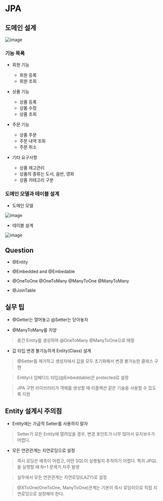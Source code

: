 JPA
=============

## 도메인 설계

![image](https://user-images.githubusercontent.com/94096054/150071826-a32a6495-04ac-4866-a081-0df227555ca1.png)

### 기능 목록

* 회원 기능

  + 회원 등록
  + 회원 조회

* 상품 기능

  + 상품 등록
  + 상품 수정
  + 상품 조회

* 주문 기능

  + 상품 주문
  + 주문 내역 조회
  + 주문 취소

* 기타 요구사항

  + 상품 재고관리 
  + 상품의 종류는 도서, 음반, 영화
  + 상품 카테고리 구분


### 도메인 모델과 테이블 설계

* 도메인 모델

![image](https://user-images.githubusercontent.com/94096054/150072061-092b5f2e-3707-41cf-9dad-2ff2b0a9d0e9.png)

* 테이블 설계

![image](https://user-images.githubusercontent.com/94096054/150072140-e667dc5f-dd7a-403c-85e3-a9da52d7c635.png)







## Question

* @Entity

* @Embedded and @Embedable

* @OneToOne @OneToMany @ManyToOne @ManyToMany

* @JoinTable


## 실무 팁

* @Getter는 열어놓고 @Setter는 닫아놓자

* @ManyToMany를 지양

> 중간 Entity를 생성하여 @OneToMany @ManyToOne으로 매핑 

* 값 타입 변경 불가능하게 Entity(Class) 설계

> @Setter를 제거하고 생성자에서 값을 모두 초기화해서 변경 불가능한 클래스 구현

> Entity나 임베디드 타입(@Embeddable)은 protected로 설정 

> JPA 구현 라이브러리가 객체를 생성할 때 리플랙션 같은 기술을 사용할 수 있도록 지원


## Entity 설계시 주의점

* Entity에는 가급적 Setter를 사용하지 말자

> Setter가 모든 Entity에 열려있을 경우, 변경 포인트가 너무 많아서 유지보수가 어렵다.

* 모든 연관관계는 지연로딩으로 설정

> 즉시 로딩은 예측이 어렵고, 어떤 SQL이 실행될지 추적하기 어렵다. 특히 JPQL을 실행할 때 N+1 문제가 자주 발생

> 실무에서 모든 연관관계는 지연로딩(LAZY)로 설정

> @XToOne(OneToOne, ManyToOne)관계는 기본이 즉시 로딩이므로 직접 지연로딩으로 설정해야 한다.





